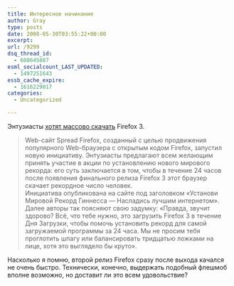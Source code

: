 ```yaml
---
title: Интересное начинание
author: Gray
type: posts
date: 2008-05-30T03:55:22+00:00
excerpt:
url: /9299
dsq_thread_id:
  - 680645887
esml_socialcount_LAST_UPDATED:
  - 1497251643
essb_cache_expire:
  - 1616229017
categories:
  - Uncategorized

---
```








Энтузиасты <a href="http://www.nixp.ru/news/9103" target="_blank">хотят массово скачать</a> Firefox 3.

> Web-сайт Spread Firefox, созданный с целью продвижения популярного Web-браузера с открытым кодом Firefox, запустил новую инициативу. Энтузиасты предлагают всем желающим принять участие в акции по установлению нового мирового рекорда: его суть заключается в том, чтобы в течение 24 часов после появления финального релиза Firefox 3 этот браузер скачает рекордное число человек.  
> Инициатива опубликована на сайте под заголовком «Установи Мировой Рекорд Гиннесса — Насладись лучшим интернетом». Далее авторы так поясняют свою задумку: «Правда, звучит здорово? Всё, что тебе нужно, это загрузить Firefox 3 в течение Дня Загрузки, чтобы помочь установить рекорд для самой загружаемой программы за 24 часа. Мы не просим тебя проглотить шпагу или балансировать тридцатью ложками на лице, хотя это выглядело бы круто».

Насколько я помню, второй релиз Firefox сразу после выхода качался не очень быстро. Технически, конечно, выдержать подобный флешмоб вполне возможно, но доставит ли это всем удовольствие?